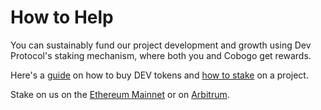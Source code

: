 # How to Help

You can sustainably fund our project development and growth using Dev Protocol's staking mechanism, where both you and Cobogo get rewards.

Here's a [guide](https://docs.devprotocol.xyz/en/stakes-social/how-to-buy/) on how to buy DEV tokens and [how to stake](https://docs.devprotocol.xyz/en/stakes-social/how-to-stake/) on a project.

Stake on us on the [Ethereum Mainnet](https://stakes.social/0x2De96256231e5540A5A292Fb0EBF65651Eff0dAf) or on [Arbitrum](https://stakes.social/0xfb049b86Da8D2F4e335eF2281537f5dddbE77393).&#x20;

